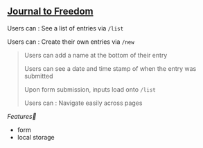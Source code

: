 ## [Journal to Freedom](https://journal-to-freedom.netlify.app/)



Users can : See a list of entries via `/list`

Users can : Create their own entries via `/new`

>Users can add a name at the bottom of their entry
>
>Users can see a date and time stamp of when the entry was submitted
>
>Upon form submission, inputs load onto `/list` 
>
>Users can : Navigate easily across pages

 
_Features🥇_

- form
- local storage
